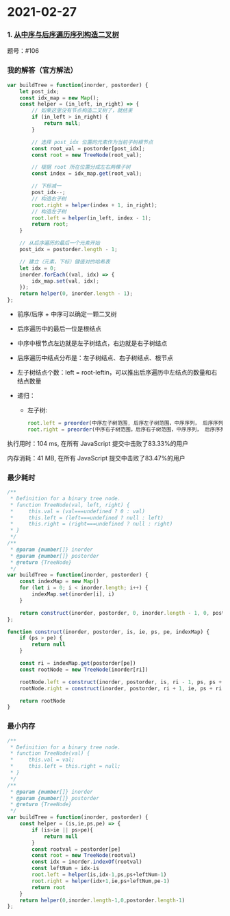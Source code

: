 # 2021-02-27

### 1. [从中序与后序遍历序列构造二叉树](https://leetcode-cn.com/problems/construct-binary-tree-from-inorder-and-postorder-traversal/)

题号：#106

### 我的解答（官方解法）

```js
var buildTree = function(inorder, postorder) {
    let post_idx;
    const idx_map = new Map();
    const helper = (in_left, in_right) => {
        // 如果这里没有节点构造二叉树了，就结束
        if (in_left > in_right) {
            return null;
        }

        // 选择 post_idx 位置的元素作为当前子树根节点
        const root_val = postorder[post_idx];
        const root = new TreeNode(root_val);

        // 根据 root 所在位置分成左右两棵子树
        const index = idx_map.get(root_val);

        // 下标减一
        post_idx--;
        // 构造右子树
        root.right = helper(index + 1, in_right);
        // 构造左子树
        root.left = helper(in_left, index - 1);
        return root;
    }

    // 从后序遍历的最后一个元素开始
    post_idx = postorder.length - 1;

    // 建立（元素，下标）键值对的哈希表
    let idx = 0;
    inorder.forEach((val, idx) => {
        idx_map.set(val, idx);
    });
    return helper(0, inorder.length - 1);
};
```

- 前序/后序 + 中序可以确定一颗二叉树

- 后序遍历中的最后一位是根结点

- 中序中根节点左边就是左子树结点，右边就是右子树结点

- 后序遍历中结点分布是：左子树结点、右子树结点、根节点

- 左子树结点个数：left = root-leftin，可以推出后序遍历中左结点的数量和右结点数量

- 递归：

  - 左子树: 

    ```js
    root.left = preorder(中序左子树范围, 后序左子树范围，中序序列， 后序序列);
    root.right = preorder(中序右子树范围，后序右子树范围，中序序列， 后序序列)
    ```

执行用时：104 ms, 在所有 JavaScript 提交中击败了83.33%的用户

内存消耗：41 MB, 在所有 JavaScript 提交中击败了83.47%的用户



### 最少耗时

```js
/**
 * Definition for a binary tree node.
 * function TreeNode(val, left, right) {
 *     this.val = (val===undefined ? 0 : val)
 *     this.left = (left===undefined ? null : left)
 *     this.right = (right===undefined ? null : right)
 * }
 */
/**
 * @param {number[]} inorder
 * @param {number[]} postorder
 * @return {TreeNode}
 */
var buildTree = function(inorder, postorder) {
    const indexMap = new Map()
    for (let i = 0; i < inorder.length; i++) {
        indexMap.set(inorder[i], i)
    }

    return construct(inorder, postorder, 0, inorder.length - 1, 0, postorder.length - 1, indexMap)
};

function construct(inorder, postorder, is, ie, ps, pe, indexMap) {
    if (ps > pe) {
        return null
    }

    const ri = indexMap.get(postorder[pe])
    const rootNode = new TreeNode(inorder[ri])

    rootNode.left = construct(inorder, postorder, is, ri - 1, ps, ps + ri - is - 1, indexMap)
    rootNode.right = construct(inorder, postorder, ri + 1, ie, ps + ri - is, pe - 1, indexMap)

    return rootNode
}
```

### 最小内存

```js
/**
 * Definition for a binary tree node.
 * function TreeNode(val) {
 *     this.val = val;
 *     this.left = this.right = null;
 * }
 */
/**
 * @param {number[]} inorder
 * @param {number[]} postorder
 * @return {TreeNode}
 */
var buildTree = function(inorder, postorder) {
    const helper = (is,ie,ps,pe) => {
        if (is>ie || ps>pe){
            return null
        }
        const rootval = postorder[pe]
        const root = new TreeNode(rootval)
        const idx = inorder.indexOf(rootval)
        const leftNum = idx-is
        root.left = helper(is,idx-1,ps,ps+leftNum-1)
        root.right = helper(idx+1,ie,ps+leftNum,pe-1)
        return root
    }
    return helper(0,inorder.length-1,0,postorder.length-1)
};
```

